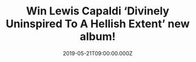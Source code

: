 ---
campaign-uuid: "c-cae99487-a71c-4911-a285-323f9cd05e23"
type: "Competition"
category: "Music"
date: "2019-05-21T09:00:00.000Z"
end-date: "2019-06-21T23:59:00.000Z"
disable-form: false
is_promoted: false
has_entry_page: true
title: "Win Lewis Capaldi ‘Divinely Uninspired To A Hellish Extent’ new album!"
competition-description: "<p>2018 was a truly remarkable year for budding Scottish\
  \ artist Lewis Capaldi. 2019 looks set to catapult him into the stratosphere with\
  \ the announce of his long-anticipated debut album ‘Divinely Uninspired To A Hellish\
  \ Extent’</p>\n<p>Want it? Click below for a chance to win!</p>\n"
hero-header: "Win Lewis Capaldi ‘Divinely Uninspired To A Hellish Extent’ new album!"
terms-confirmation: "N/A"
banner-img: "https://assets.expresslyapp.com/asset-d007ede9-2866-46b1-9436-3c37d152a460.jpg"
logo-left-href: "http://club.expressly.io"
logo-left-image: "https://assets.expresslyapp.com/asset-591af4dc-d17b-4702-9a45-40f9610e51ba.jpg"
logo-left-title: "Expressly Club"
bg-image-hero: "https://assets.expresslyapp.com/asset-d5b0ac62-9810-4ce7-af71-21b4cfa726c1.png"
bg-image-first: "https://assets.expresslyapp.com/asset-65354042-86c6-475b-9cfe-43eb5537a797.jpg"
section1-content: "<p>Going from years of playing in local pubs around Scotland to\
  \ selling 75,000 headline show tickets on 3 sold out back-to-back headline tours\
  \ and being handpicked to support Sam Smith, Bastille, Rag’n’ Bone Man & Niall Horan.</p>\n\
  <p>2019 looks set to catapult him into the stratosphere with the announce of his\
  \ long-anticipated debut album ‘Divinely Uninspired To A Hellish Extent’ following\
  \ Someone You Loved becoming his first ever top 10 single, and Grace and Bruises\
  \ also in the Top 100 UK Singles Chart. He has won over swarms of fans with his\
  \ trademark down-to-earth sense of humour juxtaposed with his sincere, heartwrenching\
  \ vocal.</p>\n<p>Enter the form below for a chance to win Lewis brand new album\
  \ now!</p>\n"
entry-title: "Win Lewis Capaldi ‘Divinely Uninspired To A Hellish Extent’ new album!"
entry-content: "<p>Enter the draw to win ewis Capaldi ‘Divinely Uninspired To A Hellish\
  \ Extent’ new album by completing the form below before 23:59 on the 21st of June\
  \  2019.</p>\n"
has-winner: false
prize-description: "Lewis Capaldi ‘Divinely Uninspired To A Hellish Extent’ new album"
special-conditions: "This competition is also available on: https://aaa.nme.com/competitions/tlewis-capaldi-new-album\r\
  \n\r\nMultiple entries are allowed up to one every day."
country-restrictions:
- "GB"
---